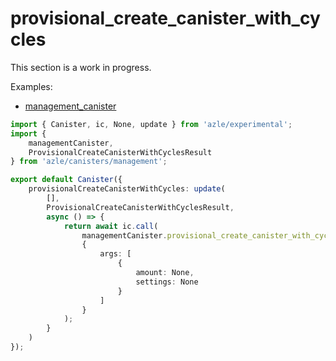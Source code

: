 # provisional_create_canister_with_cycles

This section is a work in progress.

Examples:

-   [management_canister](https://github.com/demergent-labs/azle/tree/main/examples/management_canister)

```typescript
import { Canister, ic, None, update } from 'azle/experimental';
import {
    managementCanister,
    ProvisionalCreateCanisterWithCyclesResult
} from 'azle/canisters/management';

export default Canister({
    provisionalCreateCanisterWithCycles: update(
        [],
        ProvisionalCreateCanisterWithCyclesResult,
        async () => {
            return await ic.call(
                managementCanister.provisional_create_canister_with_cycles,
                {
                    args: [
                        {
                            amount: None,
                            settings: None
                        }
                    ]
                }
            );
        }
    )
});
```
